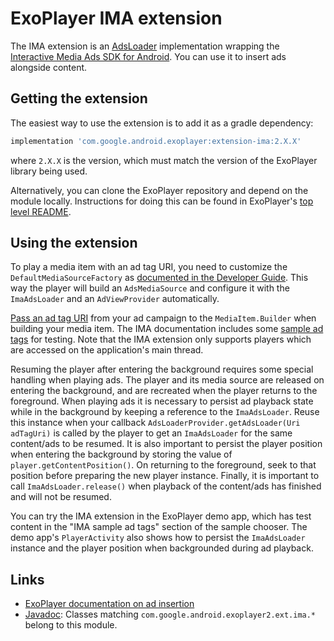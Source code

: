 # ExoPlayer IMA extension #

The IMA extension is an [AdsLoader][] implementation wrapping the
[Interactive Media Ads SDK for Android][IMA]. You can use it to insert ads
alongside content.

[IMA]: https://developers.google.com/interactive-media-ads/docs/sdks/android/
[AdsLoader]: https://exoplayer.dev/doc/reference/index.html?com/google/android/exoplayer2/source/ads/AdsLoader.html

## Getting the extension ##

The easiest way to use the extension is to add it as a gradle dependency:

```gradle
implementation 'com.google.android.exoplayer:extension-ima:2.X.X'
```

where `2.X.X` is the version, which must match the version of the ExoPlayer
library being used.

Alternatively, you can clone the ExoPlayer repository and depend on the module
locally. Instructions for doing this can be found in ExoPlayer's
[top level README][].

[top level README]: https://github.com/google/ExoPlayer/blob/release-v2/README.md

## Using the extension ##

To play a media item with an ad tag URI, you need to customize the
`DefaultMediaSourceFactory` as
[documented in the Developer Guide](https://exoplayer.dev/media-sources.html#customizing-media-source-creation).
This way the player will build an `AdsMediaSource` and configure it with the
`ImaAdsLoader` and an `AdViewProvider` automatically.

[Pass an ad tag URI](https://exoplayer.dev/media-items.html#ad-insertion) from
your ad campaign to the `MediaItem.Builder` when building your media item. The
IMA documentation includes some [sample ad tags][] for testing. Note that the
IMA extension only supports players which are accessed on the application's main
thread.

Resuming the player after entering the background requires some special handling
when playing ads. The player and its media source are released on entering the
background, and are recreated when the player returns to the foreground. When
playing ads it is necessary to persist ad playback state while in the background
by keeping a reference to the `ImaAdsLoader`. Reuse this instance when your
callback `AdsLoaderProvider.getAdsLoader(Uri adTagUri)` is called by the player
to get an `ImaAdsLoader` for the same content/ads to be resumed. It is also
important to persist the player position when entering the background by storing
the value of `player.getContentPosition()`. On returning to the foreground, seek
to that position before preparing the new player instance. Finally, it is
important to call `ImaAdsLoader.release()` when playback of the content/ads has
finished and will not be resumed.

You can try the IMA extension in the ExoPlayer demo app, which has test content
in the "IMA sample ad tags" section of the sample chooser. The demo app's
`PlayerActivity` also shows how to persist the `ImaAdsLoader` instance and the
player position when backgrounded during ad playback.

[top level README]: https://github.com/google/ExoPlayer/blob/release-v2/README.md
[sample ad tags]: https://developers.google.com/interactive-media-ads/docs/sdks/android/tags

## Links ##

* [ExoPlayer documentation on ad insertion][]
* [Javadoc][]: Classes matching `com.google.android.exoplayer2.ext.ima.*`
  belong to this module.

[ExoPlayer documentation on ad insertion]: https://exoplayer.dev/ad-insertion.html
[Javadoc]: https://exoplayer.dev/doc/reference/index.html

